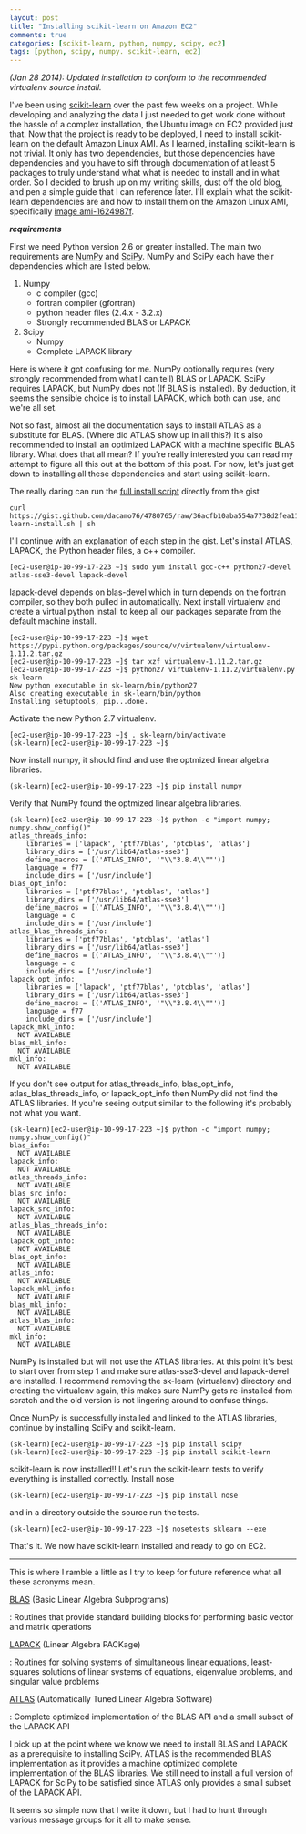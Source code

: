 ```yaml
---
layout: post
title: "Installing scikit-learn on Amazon EC2"
comments: true
categories: [scikit-learn, python, numpy, scipy, ec2]
tags: [python, scipy, numpy. scikit-learn, ec2]
---
```


*(Jan 28 2014): Updated installation to conform to the recommended virtualenv source install.*

I've been using [scikit-learn](http://scikit-learn.org) over the past few weeks on a project.
While developing and analyzing the data I just needed to get work done without the hassle of a complex installation, the Ubuntu image on EC2 provided just that.
Now that the project is ready to be deployed, I need to install scikit-learn on the default Amazon Linux AMI.
As I learned, installing scikit-learn is not trivial.
It only has two dependencies, but those dependencies have dependencies and you have to sift through documentation
of at least 5 packages to truly understand what what is needed to install and in what order.
So I decided to brush up on my writing skills, dust off the old blog, and pen a simple guide that I can reference later.
I'll explain what the scikit-learn dependencies are and how to install them on the Amazon Linux AMI, specifically [image ami-1624987f](http://aws.amazon.com/amazon-linux-ami/).

***requirements***

First we need Python version 2.6 or greater installed.
The main two requirements are [NumPy](http://www.numpy.org) and [SciPy](http://www.scipy.org).
NumPy and SciPy each have their dependencies which are listed below.

1. Numpy
    * c compiler (gcc)
    * fortran compiler (gfortran)
    * python header files (2.4.x - 3.2.x)
    * Strongly recommended BLAS or LAPACK
2. Scipy
    * Numpy
    * Complete LAPACK library

<!-- more -->

Here is where it got confusing for me. NumPy optionally requires (very strongly recommended from what I can tell) BLAS or LAPACK.
SciPy requires LAPACK, but NumPy does not (If BLAS is installed).
By deduction, it seems the sensible choice is to install LAPACK, which both can use, and we're all set.

Not so fast, almost all the documentation says to install ATLAS as a substitute for BLAS. (Where did ATLAS show up in all this?)
It's also recommended to install an optimized LAPACK with a machine specific BLAS library.
What does that all mean?
If you're really interested you can read my attempt to figure all this out at the bottom of this post.
For now, let's just get down to installing all these dependencies and start using scikit-learn.

The really daring can run the [full install script](https://gist.github.com/dacamo76/4780765) directly from the gist

```
curl https://gist.github.com/dacamo76/4780765/raw/36acfb10aba554a7738d2fea11d15a31dd8f3a0d/scikit-learn-install.sh | sh
```

I'll continue with an explanation of each step in the gist.
Let's install ATLAS, LAPACK, the Python header files, a c++ compiler.

```
[ec2-user@ip-10-99-17-223 ~]$ sudo yum install gcc-c++ python27-devel atlas-sse3-devel lapack-devel
```

lapack-devel depends on blas-devel which in turn depends on the fortran compiler, so they both pulled in automatically. 
Next install virtualenv and create a virtual python install to keep all our packages separate from the default machine install.


```
[ec2-user@ip-10-99-17-223 ~]$ wget https://pypi.python.org/packages/source/v/virtualenv/virtualenv-1.11.2.tar.gz
[ec2-user@ip-10-99-17-223 ~]$ tar xzf virtualenv-1.11.2.tar.gz
[ec2-user@ip-10-99-17-223 ~]$ python27 virtualenv-1.11.2/virtualenv.py sk-learn
New python executable in sk-learn/bin/python27
Also creating executable in sk-learn/bin/python
Installing setuptools, pip...done.
```
Activate the new Python 2.7 virtualenv.

```
[ec2-user@ip-10-99-17-223 ~]$ . sk-learn/bin/activate
(sk-learn)[ec2-user@ip-10-99-17-223 ~]$
```

Now install numpy, it should find and use the optmized linear algebra libraries.

```
(sk-learn)[ec2-user@ip-10-99-17-223 ~]$ pip install numpy
```

Verify that NumPy found the optmized linear algebra libraries.

```
(sk-learn)[ec2-user@ip-10-99-17-223 ~]$ python -c "import numpy; numpy.show_config()"
atlas_threads_info:
    libraries = ['lapack', 'ptf77blas', 'ptcblas', 'atlas']
    library_dirs = ['/usr/lib64/atlas-sse3']
    define_macros = [('ATLAS_INFO', '"\\"3.8.4\\""')]
    language = f77
    include_dirs = ['/usr/include']
blas_opt_info:
    libraries = ['ptf77blas', 'ptcblas', 'atlas']
    library_dirs = ['/usr/lib64/atlas-sse3']
    define_macros = [('ATLAS_INFO', '"\\"3.8.4\\""')]
    language = c
    include_dirs = ['/usr/include']
atlas_blas_threads_info:
    libraries = ['ptf77blas', 'ptcblas', 'atlas']
    library_dirs = ['/usr/lib64/atlas-sse3']
    define_macros = [('ATLAS_INFO', '"\\"3.8.4\\""')]
    language = c
    include_dirs = ['/usr/include']
lapack_opt_info:
    libraries = ['lapack', 'ptf77blas', 'ptcblas', 'atlas']
    library_dirs = ['/usr/lib64/atlas-sse3']
    define_macros = [('ATLAS_INFO', '"\\"3.8.4\\""')]
    language = f77
    include_dirs = ['/usr/include']
lapack_mkl_info:
  NOT AVAILABLE
blas_mkl_info:
  NOT AVAILABLE
mkl_info:
  NOT AVAILABLE
```

If you don't see output for atlas_threads_info, blas_opt_info, atlas_blas_threads_info, or lapack_opt_info then
NumPy did not find the ATLAS libraries.
If you're seeing output similar to the following it's probably not what you want.

```
(sk-learn)[ec2-user@ip-10-99-17-223 ~]$ python -c "import numpy; numpy.show_config()"
blas_info:
  NOT AVAILABLE
lapack_info:
  NOT AVAILABLE
atlas_threads_info:
  NOT AVAILABLE
blas_src_info:
  NOT AVAILABLE
lapack_src_info:
  NOT AVAILABLE
atlas_blas_threads_info:
  NOT AVAILABLE
lapack_opt_info:
  NOT AVAILABLE
blas_opt_info:
  NOT AVAILABLE
atlas_info:
  NOT AVAILABLE
lapack_mkl_info:
  NOT AVAILABLE
blas_mkl_info:
  NOT AVAILABLE
atlas_blas_info:
  NOT AVAILABLE
mkl_info:
  NOT AVAILABLE
```

NumPy is installed but will not use the ATLAS libraries.
At this point it's best to start over from step 1 and make sure atlas-sse3-devel and lapack-devel are installed.
I recommend removing the sk-learn (virtualenv) directory and creating the virtualenv again, this makes sure NumPy
gets re-installed from scratch and the old version is not lingering around to confuse things.

Once NumPy is successfully installed and linked to the ATLAS libraries, continue by installing SciPy and scikit-learn.

```
(sk-learn)[ec2-user@ip-10-99-17-223 ~]$ pip install scipy
(sk-learn)[ec2-user@ip-10-99-17-223 ~]$ pip install scikit-learn
```

scikit-learn is now installed!!
Let's run the scikit-learn tests to verify everything is installed correctly.
Install nose

```
(sk-learn)[ec2-user@ip-10-99-17-223 ~]$ pip install nose
```

and in a directory outside the source run the tests.

```
(sk-learn)[ec2-user@ip-10-99-17-223 ~]$ nosetests sklearn --exe
```

That's it. We now have scikit-learn installed and ready to go on EC2.

---
This is where I ramble a little as I try to keep for future reference what all these acronyms mean.

[BLAS](http://www.netlib.org/blas/) (Basic Linear Algebra Subprograms)

:   Routines that provide standard building blocks for performing basic vector and matrix operations

[LAPACK](http://www.netlib.org/lapack/) (Linear Algebra PACKage)

:   Routines for solving systems of simultaneous linear equations, least-squares solutions of linear systems of equations, eigenvalue problems, and singular value problems

[ATLAS](http://math-atlas.sourceforge.net) (Automatically Tuned Linear Algebra Software)

:   Complete optimized implementation of the BLAS API and a small subset of the LAPACK API

I pick up at the point where we know we need to install BLAS and LAPACK as a prerequisite to installing SciPy.
ATLAS is the recommended BLAS implementation as it provides a machine optimized complete implementation of the BLAS libraries.
We still need to install a full version of LAPACK for SciPy to be satisfied since ATLAS only provides a small subset of the LAPACK API.

It seems so simple now that I write it down, but I had to hunt through various message groups for it all to make sense.
